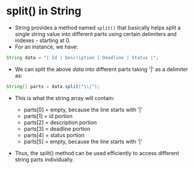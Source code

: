 # **split() in String**
- String provides a method named `split()` that basically helps split a single string value into different parts using certain delimiters and indexes - starting at 0.
- For an instance, we have:

```java
String data = "| Id | Description | Deadline | Status |";
```
- We can split the above *data* into different parts taking '|' as a delimiter as:

```java
String[] parts = data.split("\\|");
```
- This is what the string array will contain:
  - parts[0] = empty, because the line starts with '|'
  - parts[1] = id portion
  - parts[2] = description portion
  - parts[3] = deadline portion
  - parts[4] = status portion
  - parts[5] = empty, because the line starts with '|'

- Thus, the split() method can be used efficiently to access different string parts individually.